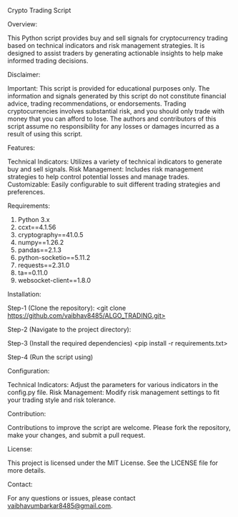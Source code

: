 Crypto Trading Script

Overview:

This Python script provides buy and sell signals for cryptocurrency trading based on technical indicators and risk management strategies. It is designed to assist traders by generating actionable insights to help make informed trading decisions.


Disclaimer:

Important: This script is provided for educational purposes only. The information and signals generated by this script do not constitute financial advice, trading recommendations, or endorsements. Trading cryptocurrencies involves substantial risk, and you should only trade with money that you can afford to lose. The authors and contributors of this script assume no responsibility for any losses or damages incurred as a result of using this script.


Features:

Technical Indicators: Utilizes a variety of technical indicators to generate buy and sell signals.
Risk Management: Includes risk management strategies to help control potential losses and manage trades.
Customizable: Easily configurable to suit different trading strategies and preferences.


Requirements:

1. Python 3.x
2. ccxt==4.1.56
3. cryptography==41.0.5
4. numpy==1.26.2
5. pandas==2.1.3
6. python-socketio==5.11.2
7. requests==2.31.0
8. ta==0.11.0
9. websocket-client==1.8.0


Installation:

Step-1 (Clone the repository):
<git clone https://github.com/vaibhav8485/ALGO_TRADING.git>

Step-2 (Navigate to the project directory):
<cd ALGO_TRADING>

Step-3 (Install the required dependencies)
<pip install -r requirements.txt>

Step-4 (Run the script using)
<python script.py>


Configuration:

Technical Indicators: Adjust the parameters for various indicators in the config.py file.
Risk Management: Modify risk management settings to fit your trading style and risk tolerance.


Contribution:

Contributions to improve the script are welcome. Please fork the repository, make your changes, and submit a pull request.


License:

This project is licensed under the MIT License. See the LICENSE file for more details.


Contact:

For any questions or issues, please contact vaibhavumbarkar8485@gmail.com.